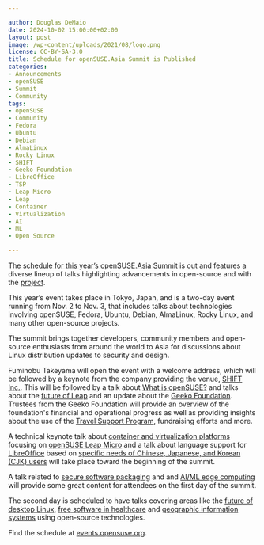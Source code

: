 ```yaml
---

author: Douglas DeMaio
date: 2024-10-02 15:00:00+02:00
layout: post
image: /wp-content/uploads/2021/08/logo.png
license: CC-BY-SA-3.0
title: Schedule for openSUSE.Asia Summit is Published
categories:
- Announcements
- openSUSE
- Summit
- Community
tags:
- openSUSE
- Community
- Fedora
- Ubuntu
- Debian
- AlmaLinux
- Rocky Linux
- SHIFT
- Geeko Foundation
- LibreOffice
- TSP
- Leap Micro
- Leap
- Container
- Virtualization
- AI
- ML
- Open Source

---
```


The [schedule for this year’s openSUSE.Asia Summit](https://events.opensuse.org/conferences/oSAS24/schedule) is out and features a diverse lineup of talks highlighting advancements in open-source and with the [project](https://www.opensuse.org/).

This year’s event takes place in Tokyo, Japan, and is a two-day event running from Nov. 2 to Nov. 3, that includes talks about technologies involving openSUSE, Fedora, Ubuntu, Debian, AlmaLinux, Rocky Linux, and many other open-source projects.  

The summit brings together developers, community members and open-source enthusiasts from around the world to Asia for discussions about Linux distribution updates to security and design.

Fuminobu Takeyama will open the event with a welcome address, which will be followed by a keynote from the company providing the venue, [SHIFT Inc.](https://en.shiftinc.jp/). This will be followed by a talk about [What is openSUSE?](https://events.opensuse.org/conferences/oSAS24/program/proposals/4772) and talks about the [future of Leap](https://events.opensuse.org/conferences/oSAS24/program/proposals/4745) and an update about the [Geeko Foundation](https://geekos.org/). Trustees from the Geeko Foundation will provide an overview of the foundation's financial and operational progress as well as providing insights about the use of the [Travel Support Program](https://tsp.opensuse.org/), fundraising efforts and more. 

A technical keynote talk about [container and virtualization platforms](https://events.opensuse.org/conferences/oSAS24/program/proposals/4913) focusing on [openSUSE Leap Micro](https://get.opensuse.org/leapmicro/6.0/) and a talk about language support for [LibreOffice](https://www.libreoffice.org/) based on [specific needs of Chinese, Japanese, and Korean (CJK) users](https://events.opensuse.org/conferences/oSAS24/program/proposals/4899) will take place toward the beginning of the summit. 

A talk related to [secure software packaging](https://events.opensuse.org/conferences/oSAS24/program/proposals/4796) and and [AI/ML edge computing](https://events.opensuse.org/conferences/oSAS24/program/proposals/4848) will provide some great content for attendees on the first day of the summit. 

The second day is scheduled to have talks covering areas like the [future of desktop Linux](https://events.opensuse.org/conferences/oSAS24/program/proposals/4869), [free software in healthcare](https://events.opensuse.org/conferences/oSAS24/program/proposals/4818) and [geographic information systems](https://events.opensuse.org/conferences/oSAS24/program/proposals/4839) using open-source technologies.

Find the schedule at [events.opensuse.org](https://events.opensuse.org/).

<meta name="openSUSE, Tumbleweed, Developers, sysadmin, user, Open Source, rolling release, gamers, superuser, distrowatch, distors, Leap, Micro, Linux, libreoffice" content="HTML,CSS,XML,JavaScript">

